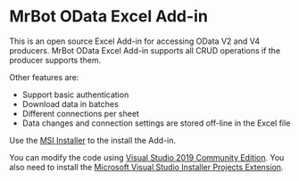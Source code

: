 # MrBot OData Excel Add-in
This is an open source Excel Add-in for accessing OData V2 and V4 producers. MrBot OData Excel Add-in supports all CRUD operations if the producer supports them.

Other features are:

- Support basic authentication
- Download data in batches
- Different connections per sheet
- Data changes and connection settings are stored off-line in the Excel file

Use the [MSI Installer](https://github.com/mrbotcr/MrBot-OData-Client/raw/Version2.0/MrBotAddIn-Setup/Release/MrBotAddIn-Setup.msi) to the install the Add-in.

You can modify the code using [Visual Studio 2019 Community Edition](https://visualstudio.microsoft.com/vs/community/). You also need to install the [Microsoft Visual Studio Installer Projects Extension](https://marketplace.visualstudio.com/items?itemName=VisualStudioClient.MicrosoftVisualStudio2017InstallerProjects).

